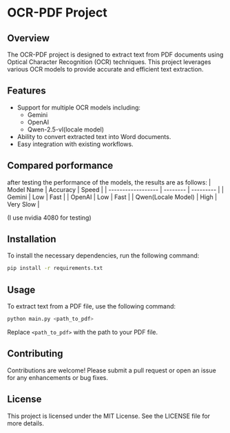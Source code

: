 # OCR-PDF Project

## Overview
The OCR-PDF project is designed to extract text from PDF documents using Optical Character Recognition (OCR) techniques. This project leverages various OCR models to provide accurate and efficient text extraction.

## Features
- Support for multiple OCR models including:
  - Gemini
  - OpenAI
  - Qwen-2.5-vl(locale model)
- Ability to convert extracted text into Word documents.
- Easy integration with existing workflows.

## Compared porformance

after testing the performance of the models, the results are as follows:
| Model Name         | Accuracy | Speed     |
| ------------------ | -------- | --------- |
| Gemini             | Low      | Fast      |
| OpenAI             | Low      | Fast      |
| Qwen(Locale Model) | High     | Very Slow |

(I use nvidia 4080 for testing)

## Installation
To install the necessary dependencies, run the following command:

```bash
pip install -r requirements.txt
```

## Usage
To extract text from a PDF file, use the following command:

```bash
python main.py <path_to_pdf>
```

Replace `<path_to_pdf>` with the path to your PDF file.

## Contributing
Contributions are welcome! Please submit a pull request or open an issue for any enhancements or bug fixes.

## License
This project is licensed under the MIT License. See the LICENSE file for more details.
